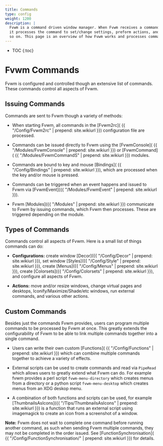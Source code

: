 ```yaml
---
title: Commands
type: config
weight: 1200
description: |
  Fvwm is a command driven window manager. When Fvwm receives a command
  it processes the command to set/change settings, preform actions, and
  so on. This page is an overview of how Fvwm works and processes commands.
---
```


* TOC
{:toc}

# Fvwm Commands

Fvwm is configured and controlled though an extensive list of commands.
These commands control all aspects of Fvwm.

## Issuing Commands

Commands are sent to Fvwm though a variety of methods:

+ When starting Fvwm, all commands in the [Fvwm2rc](
  {{ "/Config/Fvwm2rc" | prepend: site.wikiurl }}) configuration file
  are processed.

+ Commands can be issued directly to Fvwm using the [FvwmConsole](
  {{ "/Modules/FvwmConsole" | prepend: site.wikiurl }}) or [FvwmCommand](
  {{ "/Modules/FvwmCommandS" | prepend: site.wikiurl }}) modules.

+ Commands are bound to key and mouse [Bindings](
  {{ "/Config/Bindings" | prepend: site.wikiurl }}), which are processed
  when the key and/or mouse is pressed.

+ Commands can be triggered when an event happens and issued to Fvwm
  via [FvwmEvent]({{ "/Modules/FvwmEvent" | prepend: site.wikiurl }}).

+ Fvwm [Modules]({{ "/Modules" | prepend: site.wikiurl }}) communicate
  to Fvwm by issuing commands, which Fvwm then processes. These are triggered
  depending on the module.

## Types of Commands

Commands control all aspects of Fvwm. Here is a small list of things commands
can do:

+ **Configurations:**
  create window [Decor]({{ "/Config/Decor" | prepend: site.wikiurl }}),
  set window [Styles]({{ "/Config/Style" | prepend: site.wikiurl }}),
  create [Menus]({{ "/Config/Menus" | prepend: site.wikiurl }}),
  create [Colorsets]({{ "/Config/Colorsets" | prepend: site.wikiurl }}),
  and configure all aspects of Fvwm.

+ **Actions:** move and/or resize windows, change virtual pages and desktops,
  Iconify/Maximize/Shade/etc windows, run external commands, and various
  other actions.

## Custom Commands

Besides just the commands Fvwm provides, users can program multiple
commands to be processed by Fvwm at once. This greatly extends the
configurability of Fvwm to be able to link multiple commands together
into a single command.

+ Users can write their own custom [Functions](
  {{ "/Config/Functions" | prepend: site.wikiurl }}) which can combine
  multiple commands together to achieve a variety of effects.

+ External scripts can be used to create commands and read via
  `PipeRead` which allows users to greatly extend what Fvwm can do.
  For example fvwm provides a perl script `fvwm-menu-directory`
  which creates menus from a directory or a python script
  `fvwm-menu-desktop` which creates menus from an XDG deskop menu.

+ A combination of both functions and scripts can be used, for example
  [ThumbnailsAsIcons]({{ "/Tips/ThumbnailsAsIcons" | prepend: site.wikiurl }})
  is a function that runs an external script using imagemagick to create
  an icon from a screenshot of a window.

**Note:** Fvwm does not wait to complete one command before running another
command, as such when sending Fvwm multiple commands, they may not
be completed in the order issued. See [FunctionSynchronisation](
{{ "/Config/FunctionSynchronisation/" | prepend: site.wikiurl }})
for details.

